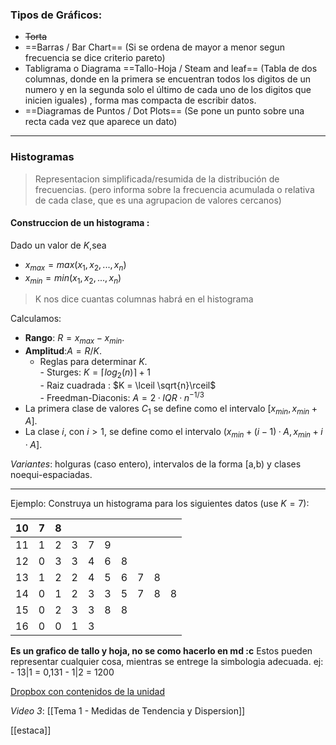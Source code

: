 ### Tipos de Gráficos:
* ~~Torta~~
* ==Barras / Bar Chart== (Si se ordena de mayor a menor segun frecuencia se dice criterio pareto) 
* Tabligrama o Diagrama ==Tallo-Hoja / Steam and leaf== (Tabla de dos columnas, donde en la primera se encuentran todos los digitos de un numero y en la segunda solo el último de cada uno de los digitos que inicien iguales) , forma mas compacta de escribir datos.
* ==Diagramas de Puntos / Dot Plots== (Se pone un punto sobre una recta cada vez que aparece un dato)
---
### Histogramas
>Representacion simplificada/resumida de la distribución de frecuencias. (pero informa sobre la frecuencia acumulada o relativa de cada clase, que es una agrupacion de valores cercanos)

#### Construccion de un histograma :
Dado un valor de $K$,sea  
*  $x_{max} = max(x_1,x_2, . . . ,x_n)$  
* $x_{min} = min(x_1,x_2, . . . ,x_n)$  

> K nos dice cuantas columnas habrá en el histograma


Calculamos:
* **Rango**: $R=x_{max}−x_{min}$.
* **Amplitud**:$A = R/K.$
  * Reglas para determinar $K$.  
  \- Sturges: $K = \lceil log_2(n)\rceil + 1$  
  \- Raiz cuadrada : $K = \lceil \sqrt{n}\rceil$  
  \- Freedman-Diaconis: $A = 2 · IQR · n^{-1/3}$  
* La primera clase de valores $C_1$ se define como el intervalo $[x_{min},x_{min}+A]$.
* La clase $i$, con $i>1$, se define como el intervalo $(x_{min}+ (i−1)·A,x_{min}+i·A]$.

_Variantes_: holguras (caso entero), intervalos de la forma [a,b) y clases noequi-espaciadas.

---

Ejemplo:
Construya un histograma para los siguientes datos (use $K= 7$):

| 10 | 7 | 8 |   |   |   |   |   |   |   |
|----|---|---|---|---|---|---|---|---|---|
| 11 | 1 | 2 | 3 | 7 | 9 |   |   |   |   |
| 12 | 0 | 3 | 3 | 4 | 6 | 8 |   |   |   |
| 13 | 1 | 2 | 2 | 4 | 5 | 6 | 7 | 8 |   |
| 14 | 0 | 1 | 2 | 3 | 3 | 5 | 7 | 8 | 8 |
| 15 | 0 | 2 | 3 | 3 | 8 | 8 |   |   |   |
| 16 | 0 | 0 | 1 | 3 |   |   |   |   |   |
**Es un grafico de tallo y hoja, no se como hacerlo en md :c**
Estos pueden representar cualquier cosa, mientras se entrege la simbologia adecuada.
ej:
\- 13|1 = 0,131
\- 1|2 = 1200

[Dropbox con contenidos de la unidad](https://www.dropbox.com/sh/7p5z4i41cx25gvk/AACh8l41YBsUbUZ8WMhNZoFJa?dl=0)

_Video 3_:
[[Tema 1 - Medidas de Tendencia y Dispersion]]

[[estaca]]